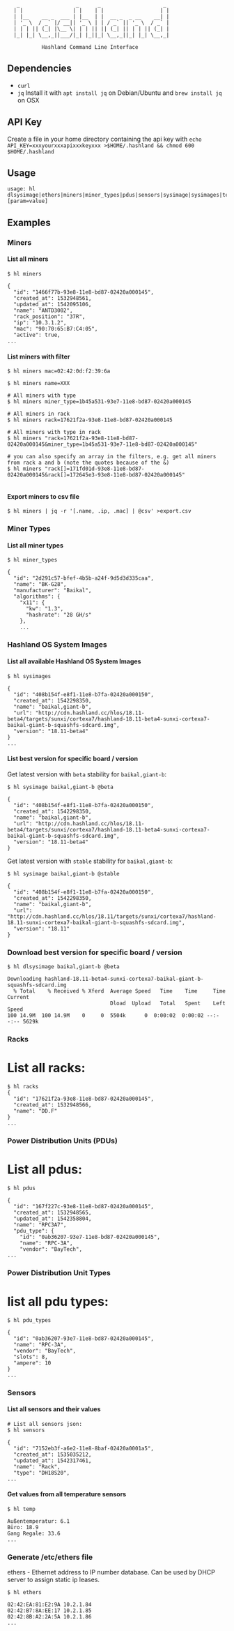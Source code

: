 ```
   _                  _      _                    _ 
  | |                | |    | |                  | |
  | |__    __ _  ___ | |__  | |  __ _  _ __    __| |
  | '_ \  / _` |/ __|| '_ \ | | / _` || '_ \  / _` |
  | | | || (_| |\__ \| | | || || (_| || | | || (_| |
  |_| |_| \__,_||___/|_| |_||_| \__,_||_| |_| \__,_|
  
           Hashland Command Line Interface
```

## Dependencies
* `curl`
* `jq` Install it with `apt install jq` on Debian/Ubuntu and `brew install jq` on OSX

## API Key
Create a file in your home directory containing the api key with `echo API_KEY=xxxyourxxxapixxxkeyxxx >$HOME/.hashland && chmod 600 $HOME/.hashland`
## Usage

```
usage: hl dlsysimage|ethers|miners|miner_types|pdus|sensors|sysimage|sysimages|temp [param=value]
```

## Examples

### Miners

#### List all miners
```
$ hl miners

{
  "id": "1466f77b-93e8-11e8-bd87-02420a000145",
  "created_at": 1532948561,
  "updated_at": 1542095106,
  "name": "ANTD3002",
  "rack_position": "37R",
  "ip": "10.3.1.2",
  "mac": "90:70:65:B7:C4:05",
  "active": true,
...
```

#### List miners with filter
```
$ hl miners mac=02:42:0d:f2:39:6a

$ hl miners name=XXX

# All miners with type
$ hl miners miner_type=1b45a531-93e7-11e8-bd87-02420a000145

# All miners in rack
$ hl miners rack=17621f2a-93e8-11e8-bd87-02420a000145

# All miners with type in rack
$ hl miners "rack=17621f2a-93e8-11e8-bd87-02420a000145&miner_type=1b45a531-93e7-11e8-bd87-02420a000145"

# you can also specify an array in the filters, e.g. get all miners from rack a and b (note the quotes because of the &)
$ hl miners "rack[]=171fd01d-93e8-11e8-bd87-02420a000145&rack[]=172645e3-93e8-11e8-bd87-02420a000145"


```

#### Export miners to csv file
```
$ hl miners | jq -r '[.name, .ip, .mac] | @csv' >export.csv
```

### Miner Types

#### List all miner types
```
$ hl miner_types

{
  "id": "2d291c57-bfef-4b5b-a24f-9d5d3d335caa",
  "name": "BK-G28",
  "manufacturer": "Baikal",
  "algorithms": {
    "x11": {
      "kw": "1.3",
      "hashrate": "28 GH/s"
    },
    ...
```

### Hashland OS System Images

#### List all available Hashland OS System Images
```
$ hl sysimages

{
  "id": "408b154f-e8f1-11e8-b7fa-02420a000150",
  "created_at": 1542298350,
  "name": "baikal,giant-b",
  "url": "http://cdn.hashland.cc/hlos/18.11-beta4/targets/sunxi/cortexa7/hashland-18.11-beta4-sunxi-cortexa7-baikal-giant-b-squashfs-sdcard.img",
  "version": "18.11-beta4"
}
...
```

#### List best version for specific board / version

Get latest version with `beta` stability for `baikal,giant-b`:

```
$ hl sysimage baikal,giant-b @beta  

{
  "id": "408b154f-e8f1-11e8-b7fa-02420a000150",
  "created_at": 1542298350,
  "name": "baikal,giant-b",
  "url": "http://cdn.hashland.cc/hlos/18.11-beta4/targets/sunxi/cortexa7/hashland-18.11-beta4-sunxi-cortexa7-baikal-giant-b-squashfs-sdcard.img",
  "version": "18.11-beta4"
}
```

Get latest version with `stable` stability for `baikal,giant-b`:

```
$ hl sysimage baikal,giant-b @stable  

{
  "id": "408b154f-e8f1-11e8-b7fa-02420a000150",
  "created_at": 1542298350,
  "name": "baikal,giant-b",
  "url": "http://cdn.hashland.cc/hlos/18.11/targets/sunxi/cortexa7/hashland-18.11-sunxi-cortexa7-baikal-giant-b-squashfs-sdcard.img",
  "version": "18.11"
}
```
### Download best version for specific board / version
```
$ hl dlsysimage baikal,giant-b @beta

Downloading hashland-18.11-beta4-sunxi-cortexa7-baikal-giant-b-squashfs-sdcard.img
  % Total    % Received % Xferd  Average Speed   Time    Time     Time  Current
                                 Dload  Upload   Total   Spent    Left  Speed
100 14.9M  100 14.9M    0     0  5504k      0  0:00:02  0:00:02 --:--:-- 5629k
```

### Racks

# List all racks:
```
$ hl racks
{
  "id": "17621f2a-93e8-11e8-bd87-02420a000145",
  "created_at": 1532948566,
  "name": "DD.F"
}
...
```


### Power Distribution Units (PDUs)

# List all pdus:
```
$ hl pdus

{
  "id": "167f227c-93e8-11e8-bd87-02420a000145",
  "created_at": 1532948565,
  "updated_at": 1542358804,
  "name": "RPC3A7",
  "pdu_type": {
    "id": "0ab36207-93e7-11e8-bd87-02420a000145",
    "name": "RPC-3A",
    "vendor": "BayTech",
...
```

### Power Distribution Unit Types

# list all pdu types:
```
$ hl pdu_types

{
  "id": "0ab36207-93e7-11e8-bd87-02420a000145",
  "name": "RPC-3A",
  "vendor": "BayTech",
  "slots": 8,
  "ampere": 10
}
...

```

### Sensors

#### List all sensors and their values
```
# List all sensors json:
$ hl sensors

{
  "id": "7152eb3f-a6e2-11e8-8baf-02420a0001a5",
  "created_at": 1535035212,
  "updated_at": 1542317461,
  "name": "Rack",
  "type": "DH18S20",
...
```

#### Get values from all temperature sensors
```
$ hl temp

Außentemperatur: 6.1
Büro: 18.9
Gang Regale: 33.6
...
```
### Generate /etc/ethers file

ethers - Ethernet address to IP number database. Can be used by DHCP server to assign static ip leases.

```
$ hl ethers

02:42:EA:81:E2:9A 10.2.1.84
02:42:B7:8A:EE:17 10.2.1.85
02:42:8B:A2:2A:5A 10.2.1.86
...
```

